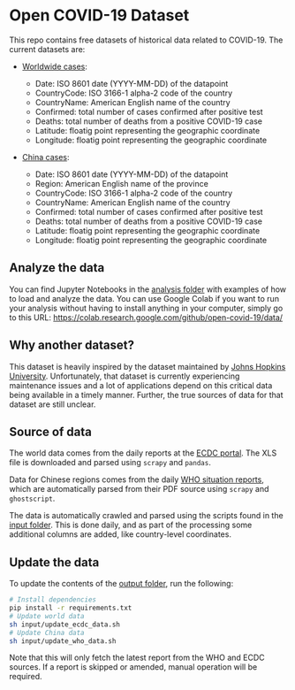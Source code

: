 # Open COVID-19 Dataset
This repo contains free datasets of historical data related to COVID-19.
The current datasets are:
* [Worldwide cases](output/world.csv):
  - Date: ISO 8601 date (YYYY-MM-DD) of the datapoint
  - CountryCode: ISO 3166-1 alpha-2 code of the country
  - CountryName: American English name of the country
  - Confirmed: total number of cases confirmed after positive test
  - Deaths: total number of deaths from a positive COVID-19 case
  - Latitude: floatig point representing the geographic coordinate
  - Longitude: floatig point representing the geographic coordinate

* [China cases](output/china.csv):
  - Date: ISO 8601 date (YYYY-MM-DD) of the datapoint
  - Region: American English name of the province
  - CountryCode: ISO 3166-1 alpha-2 code of the country
  - CountryName: American English name of the country
  - Confirmed: total number of cases confirmed after positive test
  - Deaths: total number of deaths from a positive COVID-19 case
  - Latitude: floatig point representing the geographic coordinate
  - Longitude: floatig point representing the geographic coordinate

## Analyze the data
You can find Jupyter Notebooks in the [analysis folder](input) with examples
of how to load and analyze the data. You can use Google Colab if you want to 
run your analysis without having to install anything in your computer, simply 
go to this URL: https://colab.research.google.com/github/open-covid-19/data/

## Why another dataset?
This dataset is heavily inspired by the dataset maintained by 
[Johns Hopkins University][1]. Unfortunately, that dataset is currently 
experiencing maintenance issues and a lot of applications depend on this 
critical data being available in a timely manner. Further, the true sources
of data for that dataset are still unclear.

## Source of data
The world data comes from the daily reports at the [ECDC portal][2].
The XLS file is downloaded and parsed using `scrapy` and `pandas`.

Data for Chinese regions comes from the daily [WHO situation reports][3],
which are automatically parsed from their PDF source using `scrapy` and
`ghostscript`.

The data is automatically crawled and parsed using the scripts found in the 
[input folder](input). This is done daily, and as part of the processing
some additional columns are added, like country-level coordinates.

## Update the data
To update the contents of the [output folder](output), run the following:
```sh
# Install dependencies
pip install -r requirements.txt
# Update world data
sh input/update_ecdc_data.sh
# Update China data
sh input/update_who_data.sh
```

Note that this will only fetch the latest report from the WHO and ECDC sources.
If a report is skipped or amended, manual operation will be required. 

[1]: https://github.com/CSSEGISandData/COVID-19
[2]: https://www.ecdc.europa.eu/en/publications-data/download-todays-data-geographic-distribution-covid-19-cases-worldwide
[3]: https://www.who.int/emergencies/diseases/novel-coronavirus-2019/situation-reports
